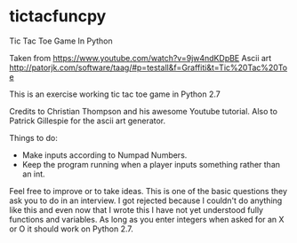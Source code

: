 # tictacfuncpy

Tic Tac Toe Game In Python

Taken from https://www.youtube.com/watch?v=9jw4ndKDpBE
Ascii art http://patorjk.com/software/taag/#p=testall&f=Graffiti&t=Tic%20Tac%20Toe

This is an exercise working tic tac toe game in Python 2.7

Credits to Christian Thompson and his awesome Youtube tutorial. Also to Patrick Gillespie for the ascii art generator. 

Things to do:

- Make inputs according to Numpad Numbers.
- Keep the program running when a player inputs something rather than an int.


Feel free to improve or to take ideas. This is one of the basic questions they ask you to do in an interview. I got rejected because I couldn't do anything like this and even now that I wrote this I have not yet understood fully functions and variables. As long as you enter integers when asked for an X or O it should work on Python 2.7.  




 
